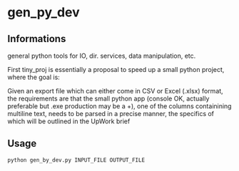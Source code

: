 # gen_py_dev

Informations
------------
general python tools for IO, dir. services, data manipulation, etc.

First tiny_proj is essentially a proposal to speed up a small python project, where the goal is:

Given an export file which can either come in CSV or Excel (.xlsx) format, the requirements are that the small python app (console OK, actually preferable but .exe production may be a +), one of the columns containining multiline text, needs to be parsed in a precise manner, the specifics of which will be outlined in the UpWork brief

Usage
----- 
```
python gen_by_dev.py INPUT_FILE OUTPUT_FILE
```
